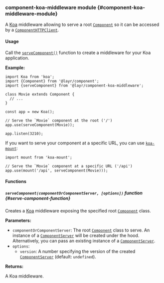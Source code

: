 ### component-koa-middleware <badge type="primary">module</badge> {#component-koa-middleware-module}

A [Koa](https://koajs.com/) middleware allowing to serve a root [`Component`](https://layrjs.com/docs/v2/reference/component) so it can be accessed by a [`ComponentHTTPClient`](https://layrjs.com/docs/v2/reference/component-http-client).

#### Usage

Call the [`serveComponent()`](https://layrjs.com/docs/v2/reference/component-koa-middleware#serve-component-function) function to create a middleware for your Koa application.

**Example:**

```
import Koa from 'koa';
import {Component} from '@layr/component';
import {serveComponent} from '@layr/component-koa-middleware';

class Movie extends Component {
  // ...
}

const app = new Koa();

// Serve the `Movie` component at the root ('/')
app.use(serveComponent(Movie));

app.listen(3210);
```

If you want to serve your component at a specific URL, you can use [`koa-mount`](https://github.com/koajs/mount):

```
import mount from 'koa-mount';

// Serve the `Movie` component at a specific URL ('/api')
app.use(mount('/api', serveComponent(Movie)));
```

#### Functions

##### `serveComponent(componentOrComponentServer, [options])` <badge type="tertiary-outline">function</badge> {#serve-component-function}

Creates a [Koa](https://koajs.com/) middleware exposing the specified root [`Component`](https://layrjs.com/docs/v2/reference/component) class.

**Parameters:**

* `componentOrComponentServer`: The root [`Component`](https://layrjs.com/docs/v2/reference/component) class to serve. An instance of a [`ComponentServer`](https://layrjs.com/docs/v2/reference/component-server) will be created under the hood. Alternatively, you can pass an existing instance of a [`ComponentServer`](https://layrjs.com/docs/v2/reference/component-server).
* `options`:
  * `version`: A number specifying the version of the created [`ComponentServer`](https://layrjs.com/docs/v2/reference/component-server) (default: `undefined`).

**Returns:**

A Koa middleware.
